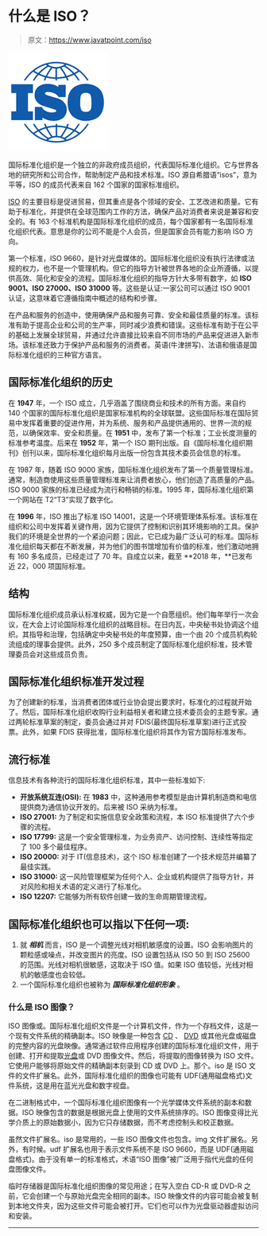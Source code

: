 # 什么是 ISO？

> 原文：<https://www.javatpoint.com/iso>

![What is ISO](img/4164fa431faed289583506571c7de39f.png)

国际标准化组织是一个独立的非政府成员组织，代表国际标准化组织。它与世界各地的研究所和公司合作，帮助制定产品和技术标准。ISO 源自希腊语“isos”，意为平等，ISO 的成员代表来自 162 个国家的国家标准组织。

[ISO](https://www.javatpoint.com/iso-full-form) 的主要目标是促进贸易，但其重点是各个领域的安全、工艺改进和质量。它有助于标准化，并提供在全球范围内工作的方法，确保产品对消费者来说是兼容和安全的。有 163 个标准机构是国际标准化组织的成员，每个国家都有一名国际标准化组织代表。意思是你的公司不能是个人会员，但是国家会员有能力影响 ISO 方向。

第一个标准，ISO 9660，是针对光盘媒体的。国际标准化组织没有执行法律或法规的权力，也不是一个管理机构。但它的指导方针被世界各地的企业所遵循，以提供高效、简化和安全的流程。国际标准化组织的指导方针大多带有数字，如 **ISO 9001、ISO 27000、ISO 31000** 等。这些是认证:一家公司可以通过 ISO 9001 认证，这意味着它遵循指南中概述的结构和步骤。

在产品和服务的创造中，使用确保产品和服务可靠、安全和最佳质量的标准。该标准有助于提高企业和公司的生产率，同时减少浪费和错误。这些标准有助于在公平的基础上发展全球贸易，并通过允许直接比较来自不同市场的产品来促进进入新市场。该标准还致力于保护产品和服务的消费者。英语(牛津拼写)、法语和俄语是国际标准化组织的三种官方语言。

## 国际标准化组织的历史

在 **1947** 年，一个 ISO 成立，几乎涵盖了围绕商业和技术的所有方面。来自约 140 个国家的国际标准化组织是国家标准机构的全球联盟。这些国际标准在国际贸易中发挥着重要的促进作用，并为系统、服务和产品提供通用的、世界一流的规范，以确保效率、安全和质量。在 **1951** 中，发布了第一个标准；工业长度测量的标准参考温度。后来在 **1952** 年，第一个 ISO 期刊出版。自《国际标准化组织期刊》创刊以来，国际标准化组织每月出版一份包含其技术委员会信息的标准。

在 1987 年，随着 ISO 9000 家族，国际标准化组织发布了第一个质量管理标准。通常，制造商使用这些质量管理标准来让消费者放心，他们创造了高质量的产品。ISO 9000 家族的标准已经成为流行和畅销的标准。1995 年，国际标准化组织第一个网站在 T2“T3”实现了数字化。

在 **1996** 年，ISO 推出了标准 ISO 14001，这是一个环境管理体系标准。该标准在组织和公司中发挥着关键作用，因为它提供了控制和识别其环境影响的工具。保护我们的环境是全世界的一个紧迫问题；因此，它已成为最广泛认可的标准。国际标准化组织每天都在不断发展，并为他们的图书馆增加有价值的标准，他们激动地拥有 160 多名成员，已经走过了 70 年。自成立以来，截至 **2018 年，**已发布近 22，000 项国际标准。

## 结构

国际标准化组织成员承认标准权威，因为它是一个自愿组织。他们每年举行一次会议，在大会上讨论国际标准化组织的战略目标。在日内瓦，中央秘书处协调这个组织。其指导和治理，包括确定中央秘书处的年度预算，由一个由 20 个成员机构轮流组成的理事会提供。此外，250 多个成员制定了国际标准化组织标准，技术管理委员会对这些成员负责。

## 国际标准化组织标准开发过程

为了创建新的标准，当消费者团体或行业协会提出要求时，标准化的过程就开始了。然后，国际标准化组织收购行业利益相关者和建立技术委员会的主题专家。通过两轮标准草案的制定，委员会通过并对 FDIS(最终国际标准草案)进行正式投票。此外，如果 FDIS 获得批准，国际标准化组织将其作为官方国际标准发布。

## 流行标准

信息技术有各种流行的国际标准化组织标准，其中一些标准如下:

*   **开放系统互连(OSI):** 在 **1983** 中，这种通用参考模型是由计算机制造商和电信提供商为通信协议开发的。后来被 ISO 采纳为标准。
*   **ISO 27001:** 为了制定和实施信息安全政策和流程，本 ISO 标准提供了六个步骤的流程。
*   **ISO 17799:** 这是一个安全管理标准，为业务资产、访问控制、连续性等指定了 100 多个最佳程序。
*   **ISO 20000:** 对于 IT(信息技术)，这个 ISO 标准创建了一个技术规范并编纂了最佳实践。
*   **ISO 31000:** 这一风险管理框架为任何个人、企业或机构提供了指导方针，并对风险和相关术语的定义进行了标准化。
*   **ISO 12207:** 它能够为所有软件创建一致的生命周期管理流程。

## 国际标准化组织也可以指以下任何一项:

1.  就 ***相机*** 而言，ISO 是一个调整光线对相机敏感度的设置。ISO 会影响图片的颗粒感或噪点，并改变图片的亮度。ISO 设置包括从 ISO 50 到 ISO 25600 的范围。光线对相机很敏感，这取决于 ISO 值。如果 ISO 值较低，光线对相机的敏感度也会较低。
2.  一个国际标准化组织也被称为 ***国际标准化组织形象*** 。

### 什么是 ISO 图像？

ISO 图像或。国际标准化组织文件是一个计算机文件，作为一个存档文件，这是一个现有文件系统的精确副本。ISO 映像是一种包含 [CD](https://www.javatpoint.com/cd-full-form) 、 [DVD](https://www.javatpoint.com/dvd-full-form) 或其他光盘或磁盘的完整内容的光盘映像。通常通过软件应用程序创建的国际标准化组织文件，用于创建、打开和提取[光盘](https://www.javatpoint.com/cd)或 DVD 图像文件。然后，将提取的图像转换为 ISO 文件。它使用户能够将原始文件的精确副本刻录到 CD 或 DVD 上。那个。iso 是 ISO 文件的文件扩展名。此外，国际标准化组织的图像也可能有 UDF(通用磁盘格式)文件系统，这是用在蓝光光盘和数字视盘。

在二进制格式中，一个国际标准化组织图像有一个光学媒体文件系统的副本和数据。ISO 映像包含的数据是根据光盘上使用的文件系统排序的。ISO 图像变得比光学介质上的原始数据小，因为它只存储数据，而不考虑控制头和校正数据。

虽然文件扩展名。iso 是常用的，一些 ISO 图像文件也包含。img 文件扩展名。另外，有时候。udf 扩展名也用于表示文件系统不是 ISO 9660，而是 UDF(通用磁盘格式)。由于没有单一的标准格式，术语“ISO 图像”被广泛用于指代光盘的任何盘图像文件。

临时存储器是国际标准化组织图像的常见用途；在写入空白 CD-R 或 DVD-R 之前，它会创建一个与原始光盘完全相同的副本。ISO 映像文件的内容可能会被复制到本地文件夹，因为这些文件可能会被打开。它们也可以作为光盘驱动器虚拟访问和安装。

* * *